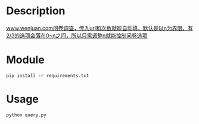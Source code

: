 # Description
www.wenjuan.com问卷调查，传入url和次数就能自动填，默认是以n为界限，有2/3的选项会落在0~n之间，所以只需调整n就能控制问卷选项
# Module
```
pip install -r requirements.txt
```
# Usage
```
python query.py
```
